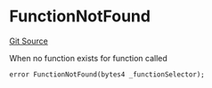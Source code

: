 # FunctionNotFound
[Git Source](https://github.com/thrackle-io/tron/blob/d5c4da9c910c7f583b74a714399bd64fbb32b616/src/client/token/handler/diamond/HandlerDiamond.sol)

When no function exists for function called


```solidity
error FunctionNotFound(bytes4 _functionSelector);
```

